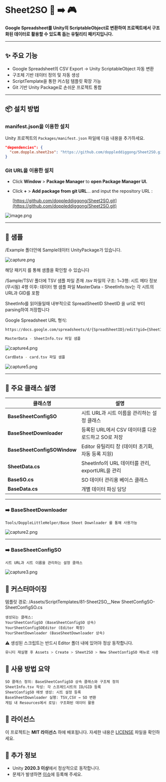 # Sheet2SO 📄 ➡️ 🎮

**Google Spreadsheet를 Unity의 ScriptableObject로 변환하여 프로젝트에서 구조화된 데이터로 활용할 수 있도록 돕는 유틸리티 패키지입니다.**

---

## ✨ 주요 기능

- Google Spreadsheet의 CSV Export → Unity ScriptableObject 자동 변환
- 구조체 기반 데이터 정의 및 자동 생성
- ScriptTemplate을 통한 커스텀 템플릿 확장 가능
- Git 기반 Unity Package로 손쉬운 프로젝트 통합

---





## **📦 설치 방법**  

### **manifest.json을 이용한 설치**  
Unity 프로젝트의 `Packages/manifest.json` 파일에 다음 내용을 추가하세요.  
```json
"dependencies": {
  "com.dopple.sheet2so": "https://github.com/doppleddiggong/Sheet2SO.git"
}
```

### **Git URL을 이용한 설치**  
- Click **Window** > **Package Manager** to **open Package Manager UI.**
- Click **+** > **Add package from git URL**... and input the repository URL : [](https://github.com/doppleddiggong/Sheet2SO.git)
    
    [https://github.com/doppleddiggong/Sheet2SO.git](https://github.com/doppleddiggong/Sheet2SO.git)

![image.png](https://github.com/user-attachments/assets/a19a7528-aa17-4964-a7bf-c8727faa1d08)

---

## 📁 샘플
/Example 폴더안에 Sample데이터 UnityPackage가 있습니다.

![capture.png](https://raw.githubusercontent.com/doppleddiggong/ReadMeImage/main/capture.PNG)

해당 패키지 를 통해 샘플을 확인할 수 있습니다

/Sample/TSV/ 폴더에 TSV 샘플 파일 존재
.tsv 파일의 구조:
1~3행: 시트 메타 정보 (무시됨)
4행 이후: 데이터 행
샘플 파일 MasterData - SheetInfo.tsv는 각 시트의 URL과 GID를 포함

SheetInfo를 읽어들일때 내부적으로 
SpreadSheetID
SheetID 을 url로 부터 parsing하여 저장합니다

Google Spreadsheet URL 형식:
```bash
https://docs.google.com/spreadsheets/d/{SpreadSheetID}/edit?gid={SheetID}
```

```bash
MasterData - SheetInfo.tsv 파일 샘플
```
![capture4.png](https://raw.githubusercontent.com/doppleddiggong/ReadMeImage/main/capture4.PNG)


```bash
CardData - card.tsv 파일 샘플
```
![capture5.png](https://raw.githubusercontent.com/doppleddiggong/ReadMeImage/main/capture5.PNG)

---

## 📄 주요 클래스 설명

| 클래스명               | 설명                                                                 |
|------------------------|----------------------------------------------------------------------|
| **BaseSheetConfigSO**  | 시트 URL과 시트 이름을 관리하는 설정 클래스                          |
| **BaseSheetDownloader**| 등록된 URL에서 CSV 데이터를 다운로드하고 SO로 저장                    |
| **BaseSheetConfigSOWindow** | Editor 유틸리티 창 (데이터 초기화, 자동 등록 지원)             |
| **SheetData.cs**       | SheetInfo의 URL 데이터를 관리, exportURL을 관리                         |
| **BaseSO.cs**          | SO 데이터 관리용 베이스 클래스                                       |
| **BaseData.cs**        | 개별 데이터 파싱 담당                                                |


---
### ➡️ BaseSheetDownloader
```
Tools/DoppleLittleHelper/Base Sheet Downloader 를 통해 사용가능
```
![capture2.png](https://raw.githubusercontent.com/doppleddiggong/ReadMeImage/main/capture2.PNG)


---
### ➡️ BaseSheetConfigSO
```
시트 URL과 시트 이름을 관리하는 설정 클래스 
```
![capture3.png](https://raw.githubusercontent.com/doppleddiggong/ReadMeImage/main/capture3.PNG)



## 🔧 커스터마이징

템플릿 경로: /Assets/ScriptTemplates/81-Sheet2SO__New SheetConfigSO-SheetConfigSO.cs

```
생성되는 클래스:
YourSheetConfigSO (BaseSheetConfigSO 상속)
YourSheetConfigSOEditor (Editor 확장)
YourSheetDownloader (BaseSheetDownloader 상속)
```

⚠️ 생성된 스크립트는 반드시 Editor 폴더 내에 있어야 정상 동작합니다.

```bash
유니티 재실행 후 Assets > Create > Sheet2SO > New SheetConfigSO 메뉴로 사용 가능
```


## 🧪 사용 방법 요약
```
SO 클래스 정의: BaseSheetConfigSO 상속 클래스와 구조체 정의
SheetInfo.tsv 작성: 각 스프레드시트의 ID/GID 등록
SheetConfigSO 에셋 생성: 시트 설정 등록
BaseSheetDownloader 실행: TSV,CSV → SO 변환
게임 내 Resources에서 로딩: 구조화된 데이터 활용
```


## **📜 라이선스**  
이 프로젝트는 **MIT 라이선스** 하에 배포됩니다. 자세한 내용은 [LICENSE](LICENSE) 파일을 확인하세요.  

## **📌 추가 정보**  
- Unity **2020.3 이상**에서 정상적으로 동작합니다.  
- 문제가 발생하면 [이슈](https://github.com/doppleddiggong/UIExtendButton/issues)에 등록해 주세요. 
